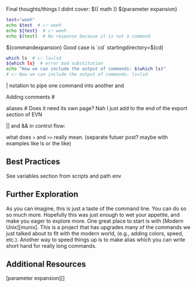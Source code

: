 Final thoughts/things I didnt cover:
$(( math ))
${parameter expansion}

```bash
test="weeh"
echo $test  # 👉 weeh
echo ${test}  # 👉 weeh
echo $(test)  # No response because it is not a command
```

$(commandexpansion)
Good case is `cd`
startingdirectory=$(cd)

```bash
which ls  # 👉 ls=lsd
${which ls}  # error bad substitution
echo "Now we can include the output of commands: $(which ls)" 
# 👉 Now we can include the output of commands: ls=lsd
```

| notation to pipe one command into another and 

Adding comments #

aliases # Does it need its own page? Nah I just add to the end of the export section of EVN

|| and && in control flow:


what does `>` and `>>` really mean. (separate futuer post? maybe with examples like ls or the like)

## Best Practices

See variables section from scripts and path env

## Further Exploration

As you can imagine, this is just a taste of the command line. You can do so so much more. Hopefully this was just enough to wet your appetite, and make you eager to explore more. One great place to start is with [Modern Unix][munix]. This is a project that has upgrades many of the commands we just talked about to fit with the modern world, (e.g., adding colors, speed, etc.). Another way to speed things up is to make alias which you can write short hand for really long commands.

## Additional Resources

[parameter expansion][]

[expansion]: https://stackoverflow.com/a/17992896
[gnu-expansion]: https://www.gnu.org/savannah-checkouts/gnu/bash/manual/bash.html#Shell-Expansions
[parameter-expansion]: https://opensource.com/article/17/6/bash-parameter-expansion
